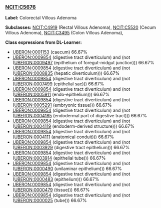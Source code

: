 
### [NCIT:C5676](http://purl.obolibrary.org/obo/NCIT_C5676)
**Label:** Colorectal Villous Adenoma

**Subclasses:** [NCIT:C4919](http://purl.obolibrary.org/obo/NCIT_C4919) (Rectal Villous Adenoma), [NCIT:C5520](http://purl.obolibrary.org/obo/NCIT_C5520) (Cecum Villous Adenoma), [NCIT:C3495](http://purl.obolibrary.org/obo/NCIT_C3495) (Colon Villous Adenoma), 

**Class expressions from DL-Learner:**

- [UBERON:0001153](http://purl.obolibrary.org/obo/UBERON_0001153) (caecum) 66.67%
- [UBERON:0009854](http://purl.obolibrary.org/obo/UBERON_0009854) (digestive tract diverticulum) and (not ([UBERON:0009497](http://purl.obolibrary.org/obo/UBERON_0009497) (epithelium of foregut-midgut junction))) 66.67%
- [UBERON:0009854](http://purl.obolibrary.org/obo/UBERON_0009854) (digestive tract diverticulum) and (not ([UBERON:0008835](http://purl.obolibrary.org/obo/UBERON_0008835) (hepatic diverticulum))) 66.67%
- [UBERON:0009854](http://purl.obolibrary.org/obo/UBERON_0009854) (digestive tract diverticulum) and (not ([UBERON:0007499](http://purl.obolibrary.org/obo/UBERON_0007499) (epithelial sac))) 66.67%
- [UBERON:0009854](http://purl.obolibrary.org/obo/UBERON_0009854) (digestive tract diverticulum) and (not ([UBERON:0005911](http://purl.obolibrary.org/obo/UBERON_0005911) (endo-epithelium))) 66.67%
- [UBERON:0009854](http://purl.obolibrary.org/obo/UBERON_0009854) (digestive tract diverticulum) and (not ([UBERON:0005291](http://purl.obolibrary.org/obo/UBERON_0005291) (embryonic tissue))) 66.67%
- [UBERON:0009854](http://purl.obolibrary.org/obo/UBERON_0009854) (digestive tract diverticulum) and (not ([UBERON:0004185](http://purl.obolibrary.org/obo/UBERON_0004185) (endodermal part of digestive tract))) 66.67%
- [UBERON:0009854](http://purl.obolibrary.org/obo/UBERON_0009854) (digestive tract diverticulum) and (not ([UBERON:0004119](http://purl.obolibrary.org/obo/UBERON_0004119) (endoderm-derived structure))) 66.67%
- [UBERON:0009854](http://purl.obolibrary.org/obo/UBERON_0009854) (digestive tract diverticulum) and (not ([UBERON:0004111](http://purl.obolibrary.org/obo/UBERON_0004111) (anatomical conduit))) 66.67%
- [UBERON:0009854](http://purl.obolibrary.org/obo/UBERON_0009854) (digestive tract diverticulum) and (not ([UBERON:0003929](http://purl.obolibrary.org/obo/UBERON_0003929) (digestive tract epithelium))) 66.67%
- [UBERON:0009854](http://purl.obolibrary.org/obo/UBERON_0009854) (digestive tract diverticulum) and (not ([UBERON:0003914](http://purl.obolibrary.org/obo/UBERON_0003914) (epithelial tube))) 66.67%
- [UBERON:0009854](http://purl.obolibrary.org/obo/UBERON_0009854) (digestive tract diverticulum) and (not ([UBERON:0000490](http://purl.obolibrary.org/obo/UBERON_0000490) (unilaminar epithelium))) 66.67%
- [UBERON:0009854](http://purl.obolibrary.org/obo/UBERON_0009854) (digestive tract diverticulum) and (not ([UBERON:0000483](http://purl.obolibrary.org/obo/UBERON_0000483) (epithelium))) 66.67%
- [UBERON:0009854](http://purl.obolibrary.org/obo/UBERON_0009854) (digestive tract diverticulum) and (not ([UBERON:0000479](http://purl.obolibrary.org/obo/UBERON_0000479) (tissue))) 66.67%
- [UBERON:0009854](http://purl.obolibrary.org/obo/UBERON_0009854) (digestive tract diverticulum) and (not ([UBERON:0000025](http://purl.obolibrary.org/obo/UBERON_0000025) (tube))) 66.67%


